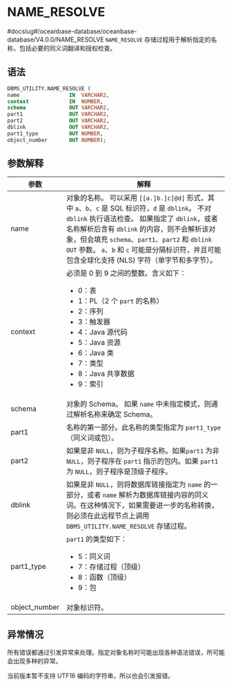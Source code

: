 NAME_RESOLVE 
=================================
#docslug#/oceanbase-database/oceanbase-database/V4.0.0/NAME_RESOLVE
`NAME_RESOLVE` 存储过程用于解析指定的名称，包括必要的同义词翻译和授权检查。

语法 
-----------------------

```sql
DBMS_UTILITY.NAME_RESOLVE (
name                IN  VARCHAR2, 
context             IN  NUMBER,
schema              OUT VARCHAR2, 
part1               OUT VARCHAR2, 
part2               OUT VARCHAR2,
dblink              OUT VARCHAR2, 
part1_type          OUT NUMBER, 
object_number       OUT NUMBER);
```



参数解释 
-------------------------



|      参数       |                                                                                                                                                                                                                                                                解释                                                                                                                                                                                                                                                                 |
|---------------|-----------------------------------------------------------------------------------------------------------------------------------------------------------------------------------------------------------------------------------------------------------------------------------------------------------------------------------------------------------------------------------------------------------------------------------------------------------------------------------------------------------------------------------|
| name          | 对象的名称。 可以采用 `[[a.]b.]c[@d]` 形式，其中 `a`、`b`、`c` 是 SQL 标识符，`d` 是 `dblink`。 不对 `dblink` 执行语法检查。 如果指定了 `dblink`，或者名称解析后含有 `dblink` 的内容，则不会解析该对象，但会填充 `schema`、`part1`、`part2` 和 `dblink OUT` 参数。 `a`、`b` 和 `c` 可能是分隔标识符，并且可能包含全球化支持 (NLS) 字符（单字节和多字节）。                                                                                                                                                                                                                                 |
| context       | 必须是 0 到 9 之间的整数。含义如下： <ul><li> 0：表   </li><li> 1：PL（2 个 `part` 的名称）   </li><li> 2：序列   </li><li> 3：触发器   </li><li> 4：Java 源代码   </li><li> 5：Java 资源   </li><li> 6：Java 类   </li><li> 7：类型   </li><li> 8：Java 共享数据   </li><li> 9：索引 </li></ul>   |
| schema        | 对象的 Schema。  如果 `name` 中未指定模式，则通过解析名称来确定 Schema。                                                                                                                                                                                                                                                                                                                                                                                                                                                                  |
| part1         | 名称的第一部分。此名称的类型指定为 `part1_type`（同义词或包）。                                                                                                                                                                                                                                                                                                                                                                                                                                                                                            |
| part2         | 如果是非 `NULL`，则为子程序名称。如果`part1` 为非 `NULL`，则子程序在 `part1` 指示的包内。如果 `part1` 为 `NULL`，则子程序是顶级子程序。                                                                                                                                                                                                                                                                                                                                                                                                                                       |
| dblink        | 如果是非 `NULL`，则将数据库链接指定为 `name` 的一部分，或者 `name` 解析为数据库链接内容的同义词。在这种情况下，如果需要进一步的名称转换，则必须在此远程节点上调用 `DBMS_UTILITY.NAME_RESOLVE` 存储过程。                                                                                                                                                                                                                                                                                                                                                                                                    |
| part1_type    | `part1` 的类型如下： <ul><li> 5：同义词   </li><li> 7：存储过程（顶级）   </li><li> 8：函数（顶级）   </li><li> 9：包 </li></ul>                                                                                                                                                                                                                                                                                                  |
| object_number | 对象标识符。                                                                                                                                                                                                                                                                                                                                                                                                                                                                                                                            |



异常情况 
-------------------------

所有错误都通过引发异常来处理。指定对象名称时可能出现各种语法错误，所可能会出现多种的异常。

当前版本暂不支持 UTF16 编码的字符串，所以也会引发报错。
